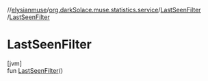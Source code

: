 //[elysianmuse](../../../index.md)/[org.darkSolace.muse.statistics.service](../index.md)/[LastSeenFilter](index.md)
/[LastSeenFilter](-last-seen-filter.md)

# LastSeenFilter

[jvm]\
fun [LastSeenFilter](-last-seen-filter.md)()
